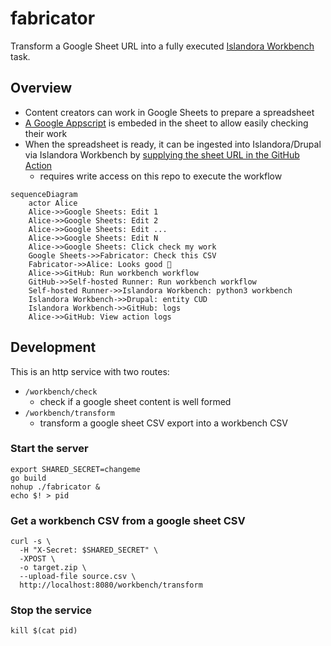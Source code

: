 # fabricator

Transform a Google Sheet URL into a fully executed [Islandora Workbench](https://mjordan.github.io/islandora_workbench_docs/) task.

## Overview

- Content creators can work in Google Sheets to prepare a spreadsheet
- [A Google Appscript](./google/appsscript) is embeded in the sheet to allow easily checking their work
- When the spreadsheet is ready, it can be ingested into Islandora/Drupal via Islandora Workbench by [supplying the sheet URL in the GitHub Action](../.././actions/workflows/run.yml)
  - requires write access on this repo to execute the workflow

```mermaid
sequenceDiagram
    actor Alice
    Alice->>Google Sheets: Edit 1
    Alice->>Google Sheets: Edit 2
    Alice->>Google Sheets: Edit ...
    Alice->>Google Sheets: Edit N
    Alice->>Google Sheets: Click check my work
    Google Sheets->>Fabricator: Check this CSV
    Fabricator->>Alice: Looks good 🚀
    Alice->>GitHub: Run workbench workflow
    GitHub->>Self-hosted Runner: Run workbench workflow
    Self-hosted Runner->>Islandora Workbench: python3 workbench
    Islandora Workbench->>Drupal: entity CUD
    Islandora Workbench->>GitHub: logs
    Alice->>GitHub: View action logs
```

## Development

This is an http service with two routes:

- `/workbench/check`
  - check if a google sheet content is well formed
- `/workbench/transform`
  - transform a google sheet CSV export into a workbench CSV

### Start the server

```
export SHARED_SECRET=changeme
go build
nohup ./fabricator &
echo $! > pid
```

### Get a workbench CSV from a google sheet CSV

```
curl -s \
  -H "X-Secret: $SHARED_SECRET" \
  -XPOST \
  -o target.zip \
  --upload-file source.csv \
  http://localhost:8080/workbench/transform
```

### Stop the service

```
kill $(cat pid)
```
